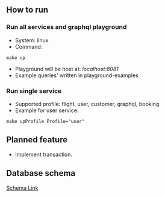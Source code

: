 ## How to run
### Run all services and graphql playground
- System: linux
- Command:
```
make up
```
- Playground will be host at: *localhost:8081*
- Example queries' written in playground-examples

### Run single service
- Supported profile: flight, user, customer, graphql, booking
- Example for user service:
```
make upProfile Profile="user"
```

## Planned feature
- Implement transaction.

## Database schema
[Schema Link](https://dbdiagram.io/embed/64547112dca9fb07c48a6dfc)